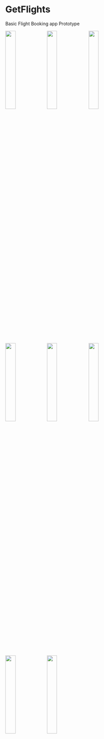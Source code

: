 # GetFlights
Basic Flight Booking app Prototype

<image src="./screenshots/ss_1.png" width=25% height=25%> <image src="./screenshots/ss_2.png" width=25% height=25%> <image src="./screenshots/ss_3.png" width=25% height=25%>
<image src="./screenshots/ss_4.png" width=25% height=25%> <image src="./screenshots/ss_5.png" width=25% height=25%> <image src="./screenshots/ss_6.png" width=25% height=25%>
<image src="./screenshots/ss_7.png" width=25% height=25%> <image src="./screenshots/ss_8.png" width=25% height=25%>
